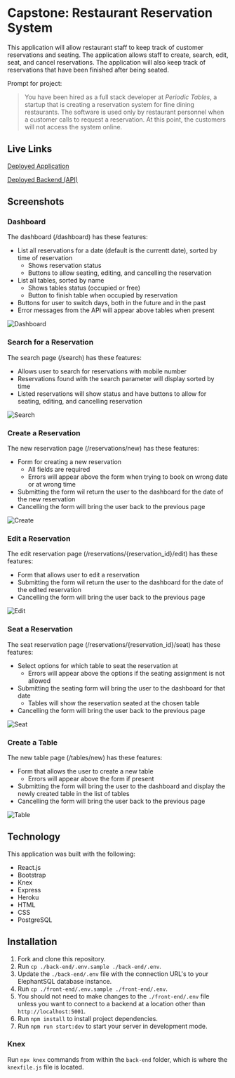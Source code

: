 # Capstone: Restaurant Reservation System
This application will allow restaurant staff to keep track of customer reservations and seating. The application allows staff to create, search, edit, seat, and cancel reservations. The application will also keep track of reservations that have been finished after being seated. 

Prompt for project: 
> You have been hired as a full stack developer at _Periodic Tables_, a startup that is creating a reservation system for fine dining restaurants.
> The software is used only by restaurant personnel when a customer calls to request a reservation.
> At this point, the customers will not access the system online.

## Live Links

[Deployed Application](https://rest-reserv-frontend-mry.herokuapp.com/dashboard)

[Deployed Backend (API)](https://rest-reserv-backend-mry.herokuapp.com/)

## Screenshots

### Dashboard

The dashboard (/dashboard) has these features: 
- List all reservations for a date (default is the currentt date), sorted by time of reservation
	- Shows reservation status
	- Buttons to allow seating, editing, and cancelling the reservation
- List all tables, sorted by name
	- Shows tables status (occupied or free)
	- Button to finish table when occupied by reservation
- Buttons for user to switch days, both in the future and in the past
- Error messages from the API will appear above tables when present

![Dashboard](deployed-screenshots/Dashboard.png)

### Search for a Reservation

The search page (/search) has these features:
- Allows user to search for reservations with mobile number
- Reservations found with the search parameter will display sorted by time
- Listed reservations will show status and have buttons to allow for seating, editing, and cancelling reservation

![Search](deployed-screenshots/Search.png)

### Create a Reservation

The new reservation page (/reservations/new) has these features:
- Form for creating a new reservation
	- All fields are required
	- Errors will appear above the form when trying to book on wrong date or at wrong time
- Submitting the form wil return the user to the dashboard for the date of the new reservation
- Cancelling the form will bring the user back to the previous page

![Create](deployed-screenshots/Create.png)

### Edit a Reservation

The edit reservation page (/reservations/{reservation_id}/edit) has these features:
- Form that allows user to edit a reservation
- Submitting the form wil return the user to the dashboard for the date of the edited reservation
- Cancelling the form will bring the user back to the previous page

![Edit](deployed-screenshots/Edit.png)

### Seat a Reservation

The seat reservation page (/reservations/{reservation_id}/seat) has these features:
- Select options for which table to seat the reservation at
	- Errors will appear above the options if the seating assignment is not allowed
- Submitting the seating form will bring the user to the dashboard for that date
	- Tables will show the reservation seated at the chosen table
- Cancelling the form will bring the user back to the previous page

![Seat](deployed-screenshots/Seat.png)

### Create a Table

The new table page (/tables/new) has these features: 
- Form that allows the user to create a new table
	- Errors will appear above the form if present
- Submitting the form will bring the user to the dashboard and display the newly created table in the list of tables
- Cancelling the form will bring the user back to the previous page

![Table](deployed-screenshots/Table.png)

## Technology

This application was built with the following:
- React.js
- Bootstrap
- Knex
- Express
- Heroku
- HTML
- CSS
- PostgreSQL

## Installation

1. Fork and clone this repository.
2. Run `cp ./back-end/.env.sample ./back-end/.env`.
3. Update the `./back-end/.env` file with the connection URL's to your ElephantSQL database instance.
4. Run `cp ./front-end/.env.sample ./front-end/.env`.
5. You should not need to make changes to the `./front-end/.env` file unless you want to connect to a backend at a location other than `http://localhost:5001`.
6. Run `npm install` to install project dependencies.
7. Run `npm run start:dev` to start your server in development mode.

### Knex

Run `npx knex` commands from within the `back-end` folder, which is where the `knexfile.js` file is located.
